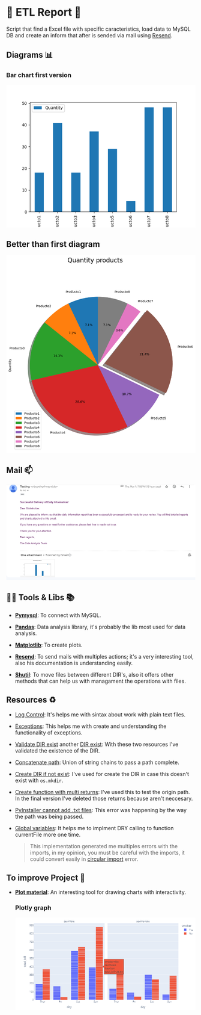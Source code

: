 # 📗 ETL Report 📮

Script that find a Excel file with specific caracteristics, load data to MySQL DB and create an inform that after is sended via mail using [Resend](https://resend.com "Tool for send mails").

## Diagrams 📊

### Bar chart first version

  ![Bar chart first version](/assets/images/grafica.png "Bar chart of Quantity")

## Better than first diagram

  ![Better than diagram of the first veersion](/assets/images/pie.png "Pie chart of Quantity")

## Mail 📫

![Mail sended with project](/assets/images/mail.png "Mail body & attachment file") 

## 🔧🔨 Tools & Libs 📚

- [**Pymysql**](https://pypi.org/project/pymysql/ "Doc library"): To connect with MySQL.

- [**Pandas**](https://pandas.pydata.org "Oficial page of Pandas"): Data analysis library, it's probably the lib most used for data analysis. 

- [**Matplotlib**](https://matplotlib.org "Oficial page of Matplotlib"): To create plots.

- [**Resend**](https://resend.com "Oficial page of Resend"): To send mails with multiples actions; it's a very interesting tool, also his documentation is understanding easily.

- [**Shutil**](https://docs.python.org/3/library/shutil.html "Doc with multi operations"): To move files between different DIR's, also it offers other methods that can help us with managament the operations with files.

## Resources ♻️

- [Log Control](https://programminghistorian.org/es/lecciones/trabajar-con-archivos-de-texto "Work with plain text"): It's helps me with sintax about work with plain text files.

- [Exceptions](https://docs.python.org/3/tutorial/errors.html "Doc about errors & exceptions"): This helps me with create and understanding the functionality of exceptions.

- [Validate DIR exist](https://www.simplilearn.com/tutorials/python-tutorial/python-check-if-file-exists "Tutorial about validate existence of file") another [DIR exist](https://www.python-engineer.com/posts/check-if-file-exists/ "Post about check if DIR exist"): With these two resources I've validated the existence of the DIR.

- [Concatenate path](https://www.geeksforgeeks.org/python-os-path-join-method/ "Use os to concatenate path"): Union of string chains to pass a path complete.

- [Create DIR if not exist](https://www.geeksforgeeks.org/create-a-directory-in-python/ "How create a DIR"): I've used for create the DIR in case this doesn't exist with ```os.mkdir```.

- [Create function with multi returns](https://drbeane.github.io/python/pages/functions/returning_multiple.html#:~:text=It%20is%20possible%20for%20a,return%20statement%2C%20separated%20by%20commas. "Multi returns function"): I've used this to test the origin path. In the final version I've deleted those returns because aren't neccesary.

- [PyInstaller cannot add .txt files](https://stackoverflow.com/questions/39885354/pyinstaller-cannot-add-txt-files "Forum about fix create a plain text file"): This error was happening by the way the path was being passed.

- [Global variables](https://stackoverflow.com/questions/3400525/global-variable-from-a-different-file-python "Forum about global vars"): It helps me to implment DRY calling to function currentFile more one time.

  >This implementation generated me multiples errors with the imports, in my opinion, you must be careful with the imports, it could convert easily in [circular import](<https://rollbar.com/blog/how-to-fix-circular-import-in-python/#:~:text=The%20phrase%20(most%20likely%20due,neither%20import%20can%20complete%20first.> "How fix circular import") error.

## To improve Project 🎯

- [**Plot material**](https://plotly.com/python/legend/ "Tool with interactivity"): An interesting tool for drawing charts with interactivity.

  ### Plotly graph

  ![Graphic with interactivity](/assets/images/plotly.png "Graphic of plotly")